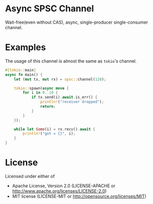 # Async SPSC Channel
Wait-free(even without CAS), async, single-producer single-consumer channel.

# Examples
The usage of this channel is almost the same as `tokio`'s channel.

```rust
#[tokio::main]
async fn main() {
    let (mut tx, mut rx) = spsc::channel(128);

    tokio::spawn(async move {
        for i in 0..10 {
            if tx.send(i).await.is_err() {
                println!("receiver dropped");
                return;
            }
        }
    });

    while let Some(i) = rx.recv().await {
        println!("got = {}", i);
    }
}
```

# License
Licensed under either of

- Apache License, Version 2.0 (LICENSE-APACHE or http://www.apache.org/licenses/LICENSE-2.0)
- MIT license (LICENSE-MIT or http://opensource.org/licenses/MIT)